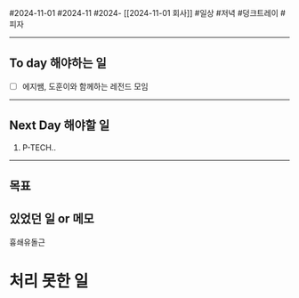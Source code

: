 #2024-11-01 #2024-11 #2024- [[2024-11-01 회사]]
#일상 #저녁 #덩크트레이 #피자

---
## To day 해야하는 일
- [ ] 에지쌤, 도훈이와 함께하는 레전드 모임 

---
## Next Day 해야할 일
1. P-TECH..

---

## 목표 


## 있었던 일  or 메모
흉쇄유돌근

# 처리 못한 일